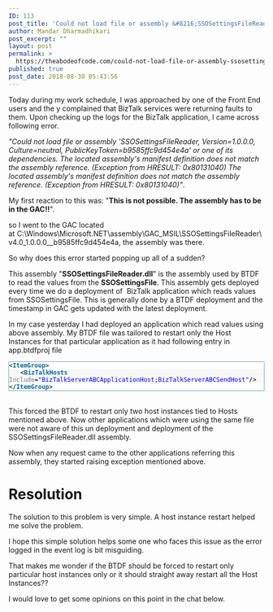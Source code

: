 ```yaml
---
ID: 113
post_title: 'Could not load file or assembly &#8216;SSOSettingsFileReader, Version=1.0.0.0, Culture=neutral, PublicKeyToken=b9585ffc9d454e4a&#8217; or one of its dependencies. The located assembly&#8217;s manifest definition does not match the assembly reference. (Exception from HRESULT: 0x80131040)'
author: Mandar Dharmadhikari
post_excerpt: ""
layout: post
permalink: >
  https://theabodeofcode.com/could-not-load-file-or-assembly-ssosettingsfilereader-version1-0-0-0-cultureneutral-publickeytokenb9585ffc9d454e4a-or-one-of-its-dependencies-the-located-assemblys-manifest-definition-doe/
published: true
post_date: 2018-08-30 05:43:56
---
```

Today during my work schedule, I was approached by one of the Front End users and the y complained that BizTalk services were returning faults to them. Upon checking up the logs for the BizTalk application, I came across following error.

<em>"Could not load file or assembly 'SSOSettingsFileReader, Version=1.0.0.0, Culture=neutral, PublicKeyToken=b9585ffc9d454e4a' or one of its dependencies. The located assembly's manifest definition does not match the assembly reference. (Exception from HRESULT: 0x80131040)</em>
<em>The located assembly's manifest definition does not match the assembly reference. (Exception from HRESULT: 0x80131040)"</em>.

My first reaction to this was: "<strong>This is not possible. The assembly has to be in the GAC!!</strong>".

so I went to the GAC located at C:\Windows\Microsoft.NET\assembly\GAC_MSIL\SSOSettingsFileReader\v4.0_1.0.0.0__b9585ffc9d454e4a, the assembly was there.

So why does this error started popping up all of a sudden?

This assembly "<strong>SSOSettingsFileReader.dll</strong>" is the assembly used by BTDF to read the values from the <strong>SSOSettingsFile</strong>. This assembly gets deployed every time we do a deployment of  BizTalk application which reads values from SSOSettingsFile. This is generally done by a BTDF deployment and the timestamp in GAC gets updated with the latest deployment.

In my case yesterday I had deployed an application which read values using above assembly. My BTDF file was tailored to restart only the Host Instances for that particular application as it had following entry in app.btdfproj file
<div class="reCodeBlock" style="border:1px solid #7f9db9;overflow-y:auto;">
<div style="background-color:#ffffff;"><span style="margin-left:0 !important;"><code style="color:#000000;">&lt;</code><code style="color:#006699;font-weight:bold;">ItemGroup</code><code style="color:#000000;">&gt;</code></span></div>
<div style="background-color:#f8f8f8;"><code>  </code><span style="margin-left:8px !important;"><code style="color:#000000;">&lt;</code><code style="color:#006699;font-weight:bold;">BizTalkHosts</code> <code style="color:#808080;">Include</code><code style="color:#000000;">=</code><code style="color:blue;">"BizTalkServerABCApplicationHost;BizTalkServerABCSendHost"</code><code style="color:#000000;">/&gt;</code></span></div>
<div style="background-color:#ffffff;"><span style="margin-left:0 !important;"><code style="color:#000000;">&lt;/</code><code style="color:#006699;font-weight:bold;">ItemGroup</code><code style="color:#000000;">&gt;</code></span></div>
</div>
&nbsp;

This forced the BTDF to restart only two host instances tied to Hosts mentioned above. Now other applications which were using the same file were not aware of this un deployment and deployment of the SSOSettingsFileReader.dll assembly.

Now when any request came to the other applications referring this assembly, they started raising exception mentioned above.
<h1>Resolution</h1>
The solution to this problem is very simple. A host instance restart helped me solve the problem.

I hope this simple solution helps some one who faces this issue as the error logged in the event log is bit misguiding.

That makes me wonder if the BTDF should be forced to restart only particular host instances only or it should straight away restart all the Host Instances??

I would love to get some opinions on this point in the chat below.